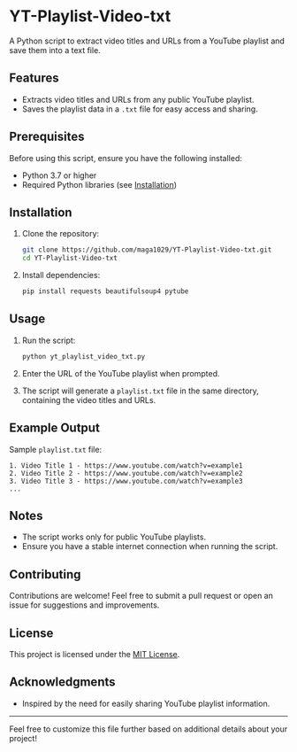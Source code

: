 # YT-Playlist-Video-txt

A Python script to extract video titles and URLs from a YouTube playlist and save them into a text file.

## Features

- Extracts video titles and URLs from any public YouTube playlist.
- Saves the playlist data in a `.txt` file for easy access and sharing.

## Prerequisites

Before using this script, ensure you have the following installed:

- Python 3.7 or higher
- Required Python libraries (see [Installation](#installation))

## Installation

1. Clone the repository:
   ```bash
   git clone https://github.com/maga1029/YT-Playlist-Video-txt.git
   cd YT-Playlist-Video-txt
   ```

2. Install dependencies:
   ```bash
   pip install requests beautifulsoup4 pytube
   ```

## Usage

1. Run the script:
   ```bash
   python yt_playlist_video_txt.py
   ```

2. Enter the URL of the YouTube playlist when prompted.

3. The script will generate a `playlist.txt` file in the same directory, containing the video titles and URLs.

## Example Output

Sample `playlist.txt` file:
```
1. Video Title 1 - https://www.youtube.com/watch?v=example1
2. Video Title 2 - https://www.youtube.com/watch?v=example2
3. Video Title 3 - https://www.youtube.com/watch?v=example3
...
```

## Notes

- The script works only for public YouTube playlists.
- Ensure you have a stable internet connection when running the script.

## Contributing

Contributions are welcome! Feel free to submit a pull request or open an issue for suggestions and improvements.

## License

This project is licensed under the [MIT License](LICENSE).

## Acknowledgments

- Inspired by the need for easily sharing YouTube playlist information.

---

Feel free to customize this file further based on additional details about your project!
